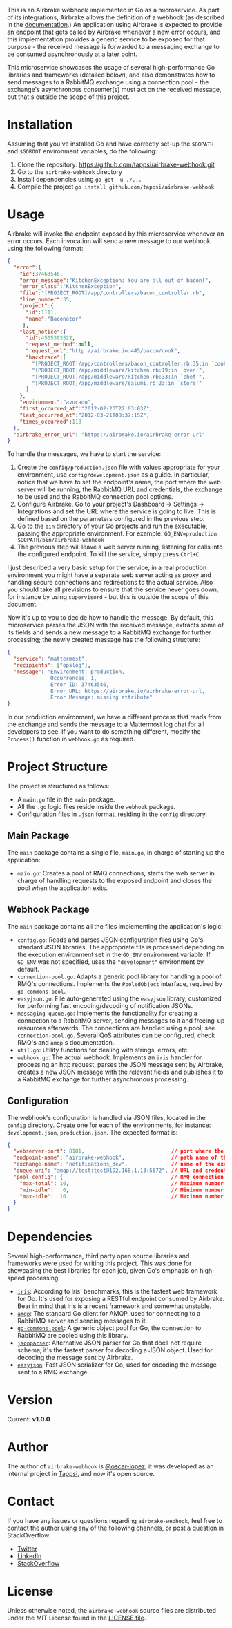 This is an Airbrake webhook implemented in Go as a microservice. As part of its integrations, Airbrake allows the definition of a webhook (as described in the [documentation](https://airbrake.io/docs/integrations/webhooks/).) An application using Airbrake is expected to provide an endpoint that gets called by Airbrake whenever a new error occurs, and this implementation provides a generic service to be exposed for that purpose - the received message is forwarded to a messaging exchange to be consumed asynchronously at a later point.

This microservice showcases the usage of several high-performance Go libraries and frameworks (detailed below), and also demonstrates how to send messages to a RabbitMQ exchange using a connection pool - the exchange's asynchronous consumer(s) must act on the received message, but that's outside the scope of this project.

# Installation

Assuming that you've installed Go and have correctly set-up the `$GOPATH` and `$GOROOT` environment variables, do the following:

  1. Clone the repository: https://github.com/tappsi/airbrake-webhook.git
  2. Go to the `airbrake-webhook` directory
  3. Install dependencies using `go get -u ./...`
  4. Compile the project `go install github.com/tappsi/airbrake-webhook`

# Usage

Airbrake will invoke the endpoint exposed by this microservice whenever an error occurs. Each invocation will send a new message to our webhook using the following format:

```json
{
  "error":{
    "id":37463546,
    "error_message":"KitchenException: You are all out of bacon!",
    "error_class":"KitchenException",
    "file":"[PROJECT_ROOT]/app/controllers/bacon_controller.rb",
    "line_number":35,
    "project":{
      "id":1111,
      "name":"Baconator"
     },
    "last_notice":{
      "id":4505303522,
      "request_method":null,
      "request_url":"http://airbrake.io:445/bacon/cook",
      "backtrace":[
        "[PROJECT_ROOT]/app/controllers/bacon_controller.rb:35:in `cook'",
        "[PROJECT_ROOT]/app/middleware/kitchen.rb:19:in `oven'",
        "[PROJECT_ROOT]/app/middleware/kitchen.rb:33:in `chef'",
        "[PROJECT_ROOT]/app/middleware/salumi.rb:23:in `store'"
      ]
    },
    "environment":"avocado",
    "first_occurred_at":"2012-02-23T22:03:03Z",
    "last_occurred_at":"2012-03-21T08:37:15Z",
    "times_occurred":118
  },
  "airbrake_error_url": "https://airbrake.io/airbrake-error-url"
}
```

To handle the messages, we have to start the service:

  1. Create the `config/production.json` file with values appropriate for your environment, use `config/development.json` as a guide. In particular, notice that we have to set the endpoint's name, the port where the web server will be running, the RabbitMQ URL and credentials, the exchange to be used and the RabbitMQ connection pool options.
  2. Configure Airbrake. Go to your project's Dashboard -> Settings -> Integrations and set the URL where the service is going to live. This is defined based on the parameters configured in the previous step.
  3. Go to the `bin` directory of your Go projects and run the executable, passing the appropriate environment. For example: `GO_ENV=production $GOPATH/bin/airbrake-webhook`
  4. The previous step will leave a web server running, listening for calls into the configured endpoint. To kill the service, simply press `Ctrl+C`.

I just described a very basic setup for the service, in a real production environment you might have a separate web server acting as proxy and handling secure connections and redirections to the actual service. Also you should take all previsions to ensure that the service never goes down, for instance by using `supervisord` - but this is outside the scope of this document.

Now it's up to you to decide how to handle the message. By default, this microservice parses the JSON with the received message, extracts some of its fields and sends a new message to a RabbitMQ exchange for further processing; the newly created message has the following structure:

```json
{
  "service": "mattermost",
  "recipients": ["opslog"],
  "message": "Environment: production,
              Occurrences: 1,
              Error ID: 37463546,
              Error URL: https://airbrake.io/airbrake-error-url,
              Error Message: missing attribute"
}
```

In our production environment, we have a different process that reads from the exchange and sends the message to a Mattermost log chat for all developers to see. If you want to do something different, modify the `Process()` function in `webhook.go` as required.

# Project Structure

The project is structured as follows:

- A `main.go` file in the `main` package.
- All the `.go` logic files reside inside the `webhook` package.
- Configuration files in `.json` format, residing in the `config` directory.

## Main Package

The `main` package contains a single file, `main.go`, in charge of starting up the application:

- `main.go`: Creates a pool of RMQ connections, starts the web server in charge of handling requests to the exposed endpoint and closes the pool when the application exits.

## Webhook Package

The `main` package contains all the files implementing the application's logic:

- `config.go`: Reads and parses JSON configuration files using Go's standard JSON libraries. The appropriate file is processed depending on the execution environment set in the `GO_ENV` environment variable. If `GO_ENV` was not specified, uses the `"development"` environment by default.
- `connection-pool.go`: Adapts a generic pool library for handling a pool of RMQ's connections. Implements the `PooledObject` interface, required by `go-commons-pool`.
- `easyjson.go`: File auto-generated using the `easyjson` library, customized for performing fast encoding/decoding of notification JSONs.
- `messaging-queue.go`: Implements the functionality for creating a connection to a RabbitMQ server, sending messages to it and freeing-up resources afterwards. The connections are handled using a pool; see `connection-pool.go`. Several QoS attributes can be configured, check RMQ's and `amqp`'s documentation.
- `util.go`: Utility functions for dealing with strings, errors, etc.
- `webhook.go`: The actual webhook. Implements an `iris` handler for processing an http request, parses the JSON message sent by Airbrake, creates a new JSON message with the relevant fields and publishes it to a RabbitMQ exchange for further asynchronous processing.

## Configuration

The webhook's configuration is handled via JSON files, located in the `config` directory. Create one for each of the environments, for instance: `development.json`, `production.json`. The expected format is:

```json
{
  "webserver-port": 8181,                            // port where the webserver runs
  "endpoint-name": "airbrake-webhook",               // path name of the exposed service
  "exchange-name": "notifications_dev",              // name of the exchange used to publish messages
  "queue-uri": "amqp://test:test@192.168.1.13:5672", // URL and credentials for RMQ
  "pool-config": {                                   // RMQ connection pool configuration
    "max-total": 10,                                 // Maximum number of total connections open
    "min-idle":   0,                                 // Minimum number of idle connections allowed
    "max-idle":  10                                  // Maximum number of idle connections allowed
  }
}
```

# Dependencies

Several high-performance, third party open source libraries and frameworks were used for writing this project. This was done for showcasing the best libraries for each job, given Go's emphasis on high-speed processing:

* [`iris`](https://github.com/kataras/iris): According to Iris' benchmarks, this is the fastest web framework for Go. It's used for exposing a RESTful endpoint consumed by Airbrake. Bear in mind that Iris is a recent framework and somewhat unstable.
* [`amqp`](https://github.com/streadway/amqp): The standard Go client for AMQP, used for connecting to a RabbitMQ server and sending messages to it.
* [`go-commons-pool`](https://github.com/jolestar/go-commons-pool): A generic object pool for Go, the connection to RabbitMQ are pooled using this library.
* [`jsonparser`](https://github.com/buger/jsonparser): Alternative JSON parser for Go that does not require schema, it's the fastest parser for decoding a JSON object. Used for decoding the message sent by Airbrake.
* [`easyjson`](https://github.com/mailru/easyjson): Fast JSON serializer for Go, used for encoding the message sent to a RMQ exchange.

# Version

Current: **v1.0.0**

# Author

The author of `airbrake-webhook` is [@oscar-lopez](https://github.com/oscar-lopez), it was developed as an internal project in [Tappsi](https://tappsi.co), and now it's open source.

# Contact

If you have any issues or questions regarding `airbrake-webhook`, feel free to contact the author using any of the following channels, or post a question in StackOverflow:

- [Twitter](https://twitter.com/oscar_lopez)
- [LinkedIn](https://co.linkedin.com/in/óscar-andrés-lópez-436a58)
- [StackOverflow](http://stackoverflow.com/users/201359/Óscar-lópez)

# License

Unless otherwise noted, the `airbrake-webhook` source files are distributed under the MIT License found in the [LICENSE file](LICENSE).
